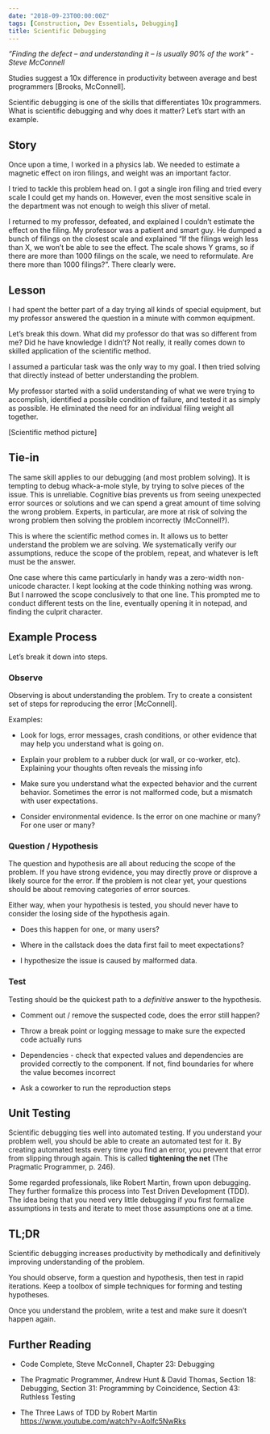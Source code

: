 ```yaml
---
date: "2018-09-23T00:00:00Z"
tags: [Construction, Dev Essentials, Debugging]
title: Scientific Debugging
---
```


*“Finding the defect – and understanding it – is usually 90% of the work” - Steve McConnell*

<!--more-->

Studies suggest a 10x difference in productivity between average and best programmers [Brooks, McConnell].

Scientific debugging is one of the skills that differentiates 10x programmers.
What is scientific debugging and why does it matter? Let’s start with an example.

Story
-----

Once upon a time, I worked in a physics lab. We needed to estimate a magnetic effect on iron filings, and weight was an important factor.

I tried to tackle this problem head on. I got a single iron filing and tried every scale I could get my hands on. However, even the most sensitive scale in the department was not enough to weigh this sliver of metal.

I returned to my professor, defeated, and explained I couldn’t estimate the effect on the filing. My professor was a patient and smart guy. He dumped a bunch of filings on the closest scale and explained “If the filings weigh less than X, we won’t be able to see the effect. The scale shows Y grams, so if there
are more than 1000 filings on the scale, we need to reformulate. Are there more than 1000 filings?”. There clearly were.

Lesson
------

I had spent the better part of a day trying all kinds of special equipment, but my professor answered the question in a minute with common equipment.

Let’s break this down. What did my professor do that was so different from me?
Did he have knowledge I didn’t? Not really, it really comes down to skilled application of the scientific method.

I assumed a particular task was the only way to my goal. I then tried solving that directly instead of better understanding the problem.

My professor started with a solid understanding of what we were trying to accomplish, identified a possible condition of failure, and tested it as simply as possible. He eliminated the need for an individual filing weight all together.

[Scientific method picture]

Tie-in
------

The same skill applies to our debugging (and most problem solving). It is tempting to debug whack-a-mole style, by trying to solve pieces of the issue.
This is unreliable. Cognitive bias prevents us from seeing unexpected error sources or solutions and we can spend a great amount of time solving the wrong problem. Experts, in particular, are more at risk of solving the wrong problem then solving the problem incorrectly (McConnell?).

This is where the scientific method comes in. It allows us to better understand the problem we are solving. We systematically verify our assumptions, reduce the scope of the problem, repeat, and whatever is left must be the answer.

One case where this came particularly in handy was a zero-width non-unicode character. I kept looking at the code thinking nothing was wrong. But I narrowed the scope conclusively to that one line. This prompted me to conduct different tests on the line, eventually opening it in notepad, and finding the culprit
character.

Example Process
---------------

Let’s break it down into steps.

### Observe

Observing is about understanding the problem. Try to create a consistent set of steps for reproducing the error [McConnell].

Examples:

-   Look for logs, error messages, crash conditions, or other evidence that may help you understand what is going on.

-   Explain your problem to a rubber duck (or wall, or co-worker, etc). Explaining your thoughts often reveals the missing info

-   Make sure you understand what the expected behavior and the current behavior. Sometimes the error is not malformed code, but a mismatch with user expectations.

-   Consider environmental evidence. Is the error on one machine or many? For one user or many?

### Question / Hypothesis

The question and hypothesis are all about reducing the scope of the problem. If you have strong evidence, you may directly prove or disprove a likely source for the error. If the problem is not clear yet, your questions should be about removing categories of error sources.

Either way, when your hypothesis is tested, you should never have to consider the losing side of the hypothesis again.

-   Does this happen for one, or many users?

-   Where in the callstack does the data first fail to meet expectations?

-   I hypothesize the issue is caused by malformed data.

### Test

Testing should be the quickest path to a *definitive* answer to the hypothesis.

-   Comment out / remove the suspected code, does the error still happen?

-   Throw a break point or logging message to make sure the expected code actually runs

-   Dependencies - check that expected values and dependencies are provided
    correctly to the component. If not, find boundaries for where the value
    becomes incorrect

-   Ask a coworker to run the reproduction steps

Unit Testing
------------

Scientific debugging ties well into automated testing. If you understand your problem well, you should be able to create an automated test for it. By creating automated tests every time you find an error, you prevent that error from slipping through again. This is called **tightening the net** (The Pragmatic Programmer, p. 246).

Some regarded professionals, like Robert Martin, frown upon debugging. They further formalize this process into Test Driven Development (TDD). The idea being that you need very little debugging if you first formalize assumptions in tests and iterate to meet those assumptions one at a time.

TL;DR
-----

Scientific debugging increases productivity by methodically and definitively improving understanding of the problem.

You should observe, form a question and hypothesis, then test in rapid iterations. Keep a toolbox of simple techniques for forming and testing hypotheses.

Once you understand the problem, write a test and make sure it doesn’t happen again.

Further Reading
---------------

-   Code Complete, Steve McConnell, Chapter 23: Debugging

-   The Pragmatic Programmer, Andrew Hunt & David Thomas, Section 18: Debugging, Section 31: Programming by Coincidence, Section 43: Ruthless Testing

-   The Three Laws of TDD by Robert Martin
    <https://www.youtube.com/watch?v=AoIfc5NwRks>
